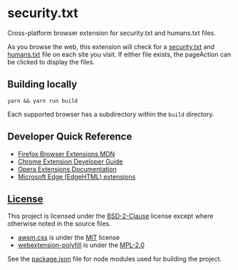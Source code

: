 # security.txt

Cross-platform browser extension for security.txt and humans.txt files.

As you browse the web, this extension will check for a [security.txt](https://tools.ietf.org/html/draft-foudil-securitytxt-08) 
and [humans.txt](http://humanstxt.org) file on each site you visit. If either file exists, the pageAction can be clicked to 
display the files.

## Building locally

``yarn && yarn run build``

Each supported browser has a subdirectory within the `build` directory.

## Developer Quick Reference

- [Firefox Browser Extensions MDN](https://developer.mozilla.org/en-US/docs/Mozilla/Add-ons/WebExtensions)
- [Chrome Extension Developer Guide](https://developer.chrome.com/extensions/devguide)
- [Opera Extensions Documentation](https://dev.opera.com/extensions/)
- [Microsoft Edge (EdgeHTML) extensions](https://docs.microsoft.com/en-us/microsoft-edge/extensions/)

## [License](LICENSE)

This project is licensed under the [BSD-2-Clause](https://opensource.org/licenses/BSD-2-Clause) license except where otherwise noted in the source files.

- [awsm.css](https://github.com/igoradamenko/awsm.css) is under the [MIT](https://opensource.org/licenses/MIT) license
- [webextension-polyfill](https://github.com/mozilla/webextension-polyfill) is under the [MPL-2.0](https://opensource.org/licenses/MPL-2.0)

See the [package.json](package.json) file for node modules used for building the project.